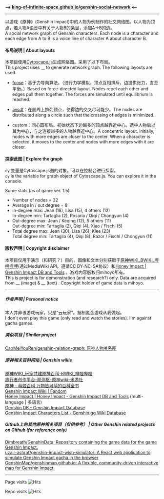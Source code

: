 **—> [king-of-infinite-space.github.io/genshin-social-network](https://king-of-infinite-space.github.io/genshin-social-network) <—**

---

以游戏《原神》(Genshin Impact)中的人物为例制作的社交网络图。以人物为顶点，若人物A语音中有关于人物B的条目，添加A→B的边。\
A social network graph of Genshin characters. Each node is a character and each edge from A to B is a voice line of character A about character B.

#### 布局说明 | About layouts

本项目使用[Cytoscape.js](https://js.cytoscape.org/)生成网络图。采用了以下布局。\
This project uses __ to generate network graph. The following layouts are used.

- [fcose](https://github.com/iVis-at-Bilkent/cytoscape.js-fcose)：基于力导向算法。（进行力学模拟，顶点互相排斥，边提供张力，直至平衡。）Based on force-directed layout. Nodes repel each other and edges pull them together. The forces are simulated until equilibrium is reached.

- [avsdf](https://github.com/iVis-at-Bilkent/cytoscape.js-avsdf)：在圆周上排列顶点，使得边的交叉尽可能少。The nodes are distributed along a circle such that the crossing of edges is minimized.

- custom：同心圆布局。初始状态下边越多的顶点越靠近中心。选中人物后以其为中心，与之连接越多的人物越靠近中心。A concentric layout. Initially, nodes with more edges are closer to the center. When a character is selected, it moves to the center and nodes with more edges with it are closer.

#### 探索此图 | Explore the graph

`cy` 变量是Cytoscape.js图的对象。可以在控制台进行探索。\
`cy` is the variable for graph object of Cytoscape.js. You can explore it in the console.

Some stats (as of game ver. 1.5)
- Number of nodes = 32
- Average in / out degree = 8
- In-degree max: Jean (18), Lisa (15), 4 others (12)\
  In-degree min: Tartaglia (2), Rosaria / Qiqi / Chongyun (4)
- Out-degree max: Jean / Keqing (12), 5 others (11)\
  Out-degree min: Tartaglia (2), Qiqi (4), Xiao / Fischl (5)
- Total degree max: Jean (30), Lisa (26), Klee (23)\
  Total degree min: Tartaglia (4), Qiqi (8), Razor / Fischl / Chongyun (11)


#### 版权声明 | Copyright disclaimer

本项目仅用于演示（和研究？）目的。图像和文本分别获取于[原神WIKI_BWIKI_哔哩哔哩](https://wiki.biligame.com/ys/%E9%A6%96%E9%A1%B5)(通过MediaWiki API。遵循CC BY-NC-SA协议）和[Honey Impact |  Genshin Impact DB and Tools](https://genshin.honeyhunterworld.com/) 。游戏内容版权归mihoyo所有。\
This is project is for demonstration (and research?) only. Data are acquired from __ (image) & __ (text) . Copyright holder of game data is mihoyo.

---

##### 作者声明 | Personal notice
本人并非该游戏玩家，只是“云玩家”。抵制氪金游戏从我做起。\
I don't even play this game (only read and watch the stories). I'm against gacha games.

##### 类似项目 | Similar project
[CaoMeiYouRen/genshin-relation-graph: 原神人物关系图](https://github.com/CaoMeiYouRen/genshin-relation-graph)

##### 原神相关百科网站 | Genshin wikis
[原神WIKI_玩家共建原神百科-BWIKI_哔哩哔哩](https://wiki.biligame.com/ys/%E9%A6%96%E9%A1%B5)\
[旅行者创作平台-观测枢-原神wiki-米游社](https://bbs.mihoyo.com/ys/obc/)\
[原神 - 萌娘百科 万物皆可萌的百科全书](https://zh.moegirl.org.cn/%E5%8E%9F%E7%A5%9E)\
[Genshin Impact Wiki | Fandom](https://genshin-impact.fandom.com/wiki/Genshin_Impact_Wiki)\
[Honey Impact | Honey Impact - Genshin Impact DB and Tools](https://genshin.honeyhunterworld.com/) (multi-language | 多语言)\
[Genshin DB - Genshin Impact Database](https://genshindb.org/)\
[Genshin Impact Characters List - Genshin.gg Wiki Database](https://genshin.gg/)

##### Github上的其他原神相关项目（仅供参考） | Other Genshin related projects on Github (for reference only)
[Dimbreath/GenshinData: Repository containing the game data for the game Genshin Impact.](https://github.com/Dimbreath/GenshinData)\
[uzair-ashraf/genshin-impact-wish-simulator: A React web application to simulate Genshin Impact gacha in the browser](https://github.com/uzair-ashraf/genshin-impact-wish-simulator)\
[GenshinMap/genshinmap.github.io: A flexible, community-driven interactive map for Genshin Impact.](https://github.com/GenshinMap/genshinmap.github.io)

---

Page visits
![Hits](https://kois.pythonanywhere.com/nocount/tag.svg?url=https%3A%2F%2Fking-of-infinite-space.github.io%2Fgenshin-social-network)

Repo visits
![Hits](https://kois.pythonanywhere.com/count/tag.svg?url=https%3A%2F%2Fgithub.com%2FKing-of-Infinite-Space%2Fgenshin-social-network)
